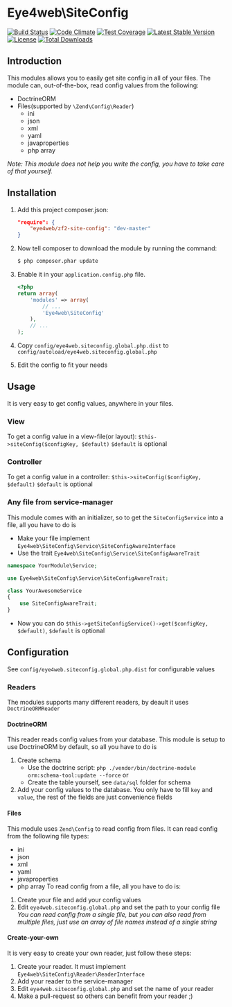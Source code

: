 # Eye4web\SiteConfig
[![Build Status](https://travis-ci.org/Eye4web/zf2-site-config.svg)](https://travis-ci.org/Eye4web/zf2-site-config)
[![Code Climate](https://codeclimate.com/github/Eye4web/zf2-site-config/badges/gpa.svg)](https://codeclimate.com/github/Eye4web/zf2-site-config)
[![Test Coverage](https://codeclimate.com/github/Eye4web/zf2-site-config/badges/coverage.svg)](https://codeclimate.com/github/Eye4web/zf2-site-config/coverage)
[![Latest Stable Version](https://poser.pugx.org/eye4web/zf2-site-config/v/stable)](https://packagist.org/packages/eye4web/zf2-site-config)
[![License](https://poser.pugx.org/eye4web/zf2-site-config/license)](https://packagist.org/packages/eye4web/zf2-site-config)
[![Total Downloads](https://poser.pugx.org/eye4web/zf2-site-config/downloads)](https://packagist.org/packages/eye4web/zf2-site-config)

## Introduction
This modules allows you to easily get site config in all of your files. 
The module can, out-of-the-box, read config values from the following:

* DoctrineORM
* Files(supported by `\Zend\Config\Reader`)
    * ini
    * json
    * xml
    * yaml
    * javaproperties
    * php array
    
_Note: This module does not help you write the config, you have to take care of that yourself._

## Installation
1. Add this project composer.json:

    ```json
    "require": {
        "eye4web/zf2-site-config": "dev-master"
    }
    ```

2. Now tell composer to download the module by running the command:

    ```bash
    $ php composer.phar update
    ```

3. Enable it in your `application.config.php` file.

    ```php
    <?php
    return array(
        'modules' => array(
            // ...
            'Eye4web\SiteConfig'
        ),
        // ...
    );
    ```

4. Copy `config/eye4web.siteconfig.global.php.dist` to `config/autoload/eye4web.siteconfig.global.php`

5. Edit the config to fit your needs

## Usage
It is very easy to get config values, anywhere in your files.
### View
To get a config value in a view-file(or layout): `$this->siteConfig($configKey, $default)`
`$default` is optional
### Controller
To get a config value in a controller: `$this->siteConfig($configKey, $default)`
`$default` is optional
### Any file from service-manager
This module comes with an initializer, so to get the `SiteConfigService` into a file, all you have to do is

+ Make your file implement `Eye4web\SiteConfig\Service\SiteConfigAwareInterface`
+ Use the trait `Eye4web\SiteConfig\Service\SiteConfigAwareTrait`

```php
namespace YourModule\Service;

use Eye4web\SiteConfig\Service\SiteConfigAwareTrait;

class YourAwesomeService
{
    use SiteConfigAwareTrait;
}
```

+ Now you can do `$this->getSiteConfigService()->get($configKey, $default)`, `$default` is optional

## Configuration
See `config/eye4web.siteconfig.global.php.dist` for configurable values
### Readers
The modules supports many different readers, by deault it uses `DoctrineORMReader`
#### DoctrineORM
This reader reads config values from your database. This module is setup to use DoctrineORM by default, so all you have to do is
1. Create schema
    * Use the doctrine script: `php ./vendor/bin/doctrine-module orm:schema-tool:update --force` or
    * Create the table yourself, see `data/sql` folder for schema
2. Add your config values to the database. You only have to fill `key` and `value`, the rest of the fields are just convenience fields
#### Files
This module uses `Zend\Config` to read config from files. It can read config from the following file types:
* ini
* json
* xml
* yaml
* javaproperties
* php array
To read config from a file, all you have to do is:
1. Create your file and add your config values
2. Edit `eye4web.siteconfig.global.php` and set the path to your config file
_You can read config from a single file, but you can also read from multiple files, just use an array of file names instead of a single string_    
#### Create-your-own
It is very easy to create your own reader, just follow these steps:
1. Create your reader. It must implement `Eye4web\SiteConfig\Reader\ReaderInterface`
2. Add your reader to the service-manager
3. Edit `eye4web.siteconfig.global.php` and set the name of your reader
4. Make a pull-request so others can benefit from your reader ;)
